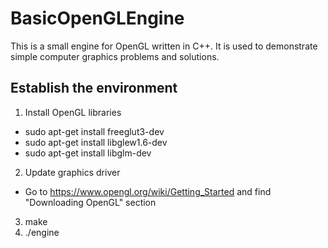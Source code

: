 # BasicOpenGLEngine

This is a small engine for OpenGL written in C++.
It is used to demonstrate simple computer graphics
problems and solutions.

## Establish the environment

1. Install OpenGL libraries
  * sudo apt-get install freeglut3-dev
  * sudo apt-get install libglew1.6-dev
  * sudo apt-get install libglm-dev
2. Update graphics driver
  * Go to https://www.opengl.org/wiki/Getting_Started and find "Downloading OpenGL" section
3. make
4. ./engine


